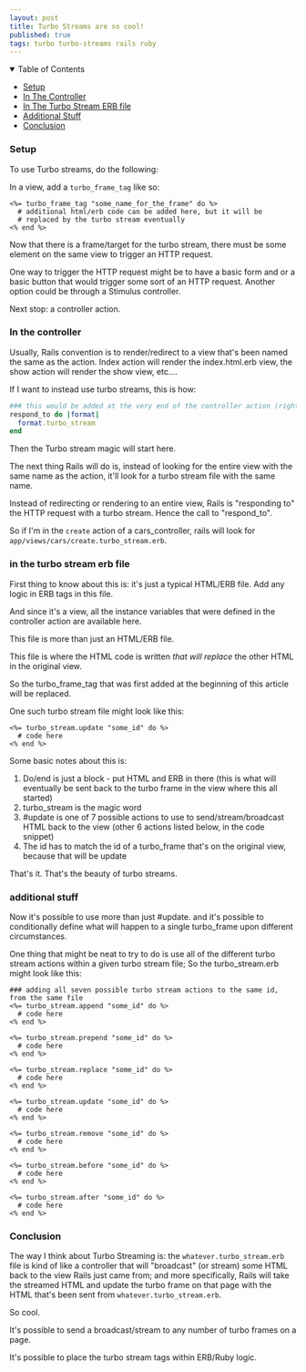 ```yaml
---
layout: post
title: Turbo Streams are so cool!
published: true
tags: turbo turbo-streams rails ruby
---
```


<details open>
<summary>Table of Contents</summary>
<ul>
<li><a href="#setup">Setup</a></li>
<li><a href="#in-the-controller">In The Controller</a></li>
<li><a href="#in-the-turbo-stream-erb-file">In The Turbo Stream ERB file</a></li>
<li><a href="#additional-stuff">Additional Stuff</a></li>
<li><a href="#conclusion">Conclusion</a></li>
</ul>
</details>

### Setup

To use Turbo streams, do the following:

In a view, add a `turbo_frame_tag` like so:

```erb
<%= turbo_frame_tag "some_name_for_the_frame" do %>
  # additional html/erb code can be added here, but it will be
  # replaced by the turbo stream eventually
<% end %>
```

Now that there is a frame/target for the turbo stream, there must be some element on the same view to trigger an HTTP request.

One way to trigger the HTTP request might be to have a basic form and or a basic button that would trigger some sort of an HTTP request. Another option could be through a Stimulus controller.

Next stop: a controller action.

### In the controller

Usually, Rails convention is to render/redirect to a view that's been named the same as the action. Index action will render the index.html.erb view, the show action will render the show view, etc....

If I want to instead use turbo streams, this is how:

```ruby
### this would be added at the very end of the controller action (right before the "end" statement)
respond_to do |format|
  format.turbo_stream
end
```

Then the Turbo stream magic will start here.

The next thing Rails will do is, instead of looking for the entire view with the same name as the action, it'll look for a turbo stream file with the same name.

Instead of redirecting or rendering to an entire view, Rails is "responding to" the HTTP request with a turbo stream. Hence the call to "respond_to".

So if I'm in the `create` action of a  cars_controller, rails will look for `app/views/cars/create.turbo_stream.erb`.

### in the turbo stream erb file

First thing to know about this is: it's just a typical HTML/ERB file. Add any logic in ERB tags in this file.

And since it's a view, all the instance variables that were defined in the controller action are available here.

This file is more than just an HTML/ERB file.

This file is where the HTML code is written _that will replace_ the other HTML in the original view.

So the turbo_frame_tag that was first added at the beginning of this article will be replaced.

One such turbo stream file might look like this:

```erb
<%= turbo_stream.update "some_id" do %>
  # code here
<% end %>
```
Some basic notes about this is:

1. Do/end is just a block - put HTML and ERB in there (this is what will eventually be sent back to the turbo frame in the view where this all started)
2. turbo_stream is the magic word
3. #update is one of 7 possible actions to use to send/stream/broadcast HTML back to the view (other 6 actions listed below, in the code snippet)
4. The id has to match the id of a turbo_frame that's on the original view, because that will be update

That's it. That's the beauty of turbo streams.

### additional stuff
Now it's possible to use more than just #update. and it's possible to conditionally define what will happen to a single turbo_frame upon different circumstances.

One thing that might be neat to try to do is use all of the different turbo stream actions within a given turbo stream file; So the turbo_stream.erb might look like this:

```erb
### adding all seven possible turbo stream actions to the same id, from the same file
<%= turbo_stream.append "some_id" do %>
  # code here
<% end %>

<%= turbo_stream.prepend "some_id" do %>
  # code here
<% end %>

<%= turbo_stream.replace "some_id" do %>
  # code here
<% end %>

<%= turbo_stream.update "some_id" do %>
  # code here
<% end %>

<%= turbo_stream.remove "some_id" do %>
  # code here
<% end %>

<%= turbo_stream.before "some_id" do %>
  # code here
<% end %>

<%= turbo_stream.after "some_id" do %>
  # code here
<% end %>

```

### Conclusion
The way I think about Turbo Streaming is: the `whatever.turbo_stream.erb` file is kind of like a controller that will "broadcast" (or stream) some HTML back to the view Rails just came from; and more specifically, Rails will take the streamed HTML and update the turbo frame on that page with the HTML that's been sent from `whatever.turbo_stream.erb`.

So cool.


It's possible to send a broadcast/stream to any number of turbo frames on a page.

It's possible to place the turbo stream tags within ERB/Ruby logic.
